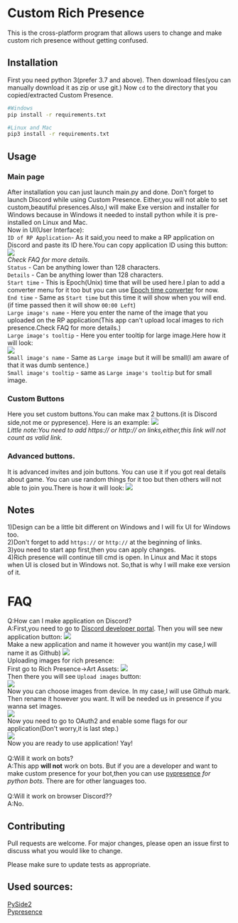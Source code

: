 # Custom Rich Presence
This is the cross-platform program that allows users to change and make custom rich presence without getting confused.

## Installation

First you need python 3(prefer 3.7 and above). Then download files(you can manually download it as zip or use git.) Now `cd` to the directory that you copied/extracted Custom Presence.

```bash
#Windows
pip install -r requirements.txt

#Linux and Mac
pip3 install -r requirements.txt
```

## Usage
### Main page
After installation you can just launch main.py and done. Don't forget to launch Discord while using Custom Presence. Either,you will not able to set custom,beautiful presences.Also,I will make  Exe version and installer for Windows because in Windows it needed to install python while it is pre-installed on Linux and Mac.\
Now in UI(User Interface):\
`ID of RP Application`- As it said,you need to make a RP application on Discord and paste its ID here.You can copy application ID using this button:
![](https://github.com/AzeAstro/RPC-Project/blob/main/images/rp_id.png?raw=true)\
*Check FAQ for more details.*\
`Status` - Can be anything lower than 128 characters.\
`Details` - Can be anything lower than 128 characters.\
`Start time` - This is Epoch(Unix) time that will be used here.I plan to add a converter menu for it too but you can use [Epoch time converter](https://www.epochconverter.com/) for now.\
`End time` - Same as `Start time` but this time it will show when you will end.(if time passed then it will show `00:00 Left`)\
`Large image's name` - Here you enter the name of the image that you uploaded on the RP application(This app can't upload local images to rich presence.Check FAQ for more details.)\
`Large image's tooltip` - Here you enter tooltip for large image.Here how it will look:\
![](https://github.com/AzeAstro/RPC-Project/blob/main/images/tooltip.png?raw=true)\
`Small image's name` - Same as `Large image` but it will be small(I am aware of that it was dumb sentence.)\
`Small image's tooltip` - same as `Large image's tooltip` but for small image.
### Custom Buttons
Here you set custom buttons.You can make max 2 buttons.(it is Discord side,not me or pypresence). Here is an example:
![](https://github.com/AzeAstro/RPC-Project/blob/main/images/buttons.png?raw=true)\
*Little note:You need to add https:// or http:// on links,either,this link will not count as valid link.*

### Advanced buttons.
It is advanced invites and join buttons. You can use it if you got real details about game. You can use random things for it too but then others will not able to join you.There is how it will look:
![](https://github.com/AzeAstro/RPC-Project/blob/main/images/advanced_invite_preview.png?raw=true)

## Notes
1)Design can be a little bit different on Windows and I will fix UI for Windows too.\
2)Don't forget to add `https://` or `http://` at the beginning of links.\
3)you need to start app first,then you can apply changes. \
4)Rich presence will continue till cmd is open. In Linux and Mac it stops when UI is closed but in Windows not. So,that is why I will make exe version of it.

# FAQ
Q:How can I make application on Discord?\
A:First,you need to go to [Discord developer portal](https://discord.com/developers/me).
Then you will see new application button:
![](https://github.com/AzeAstro/RPC-Project/blob/main/images/new_application.png?raw=true)\
Make a new application and name it however you want(in my case,I will name it as Github)
![](https://github.com/AzeAstro/RPC-Project/blob/main/images/naming.png?raw=true)\
Uploading images for rich presence:\
First go to Rich Presence->Art Assets:
![](https://github.com/AzeAstro/RPC-Project/blob/main/images/art_assets.png?raw=true)\
Then there you will see `Upload images` button:\
![](https://github.com/AzeAstro/RPC-Project/blob/main/images/add%20image.png?raw=true)\
Now you can choose images from device. In my case,I will use Github mark.\
Then rename it however you want. It will be needed us in presence if you wanna set images.\
![](https://github.com/AzeAstro/RPC-Project/blob/main/images/name_of_images.png?raw=true)\
Now you need to go to OAuth2 and enable some flags for our application(Don't worry,it is last step.)\
![](https://github.com/AzeAstro/RPC-Project/blob/main/images/rp_oauth2.png?raw=true)\
Now you are ready to use application! Yay!\
\
Q:Will it work on bots?\
A:This app **will not** work on bots. But if you are a developer and want to make custom presence for your bot,then you can use [pypresence](https://github.com/qwertyquerty/pypresence) *for python bots.* There are for other languages too. \
\
Q:Will it work on browser Discord??\
A:No.

## Contributing
Pull requests are welcome. For major changes, please open an issue first to discuss what you would like to change.

Please make sure to update tests as appropriate.

## Used sources:
[PySide2](https://wiki.qt.io/index.php?title=PySide2&redirect=no)\
[Pypresence](https://github.com/qwertyquerty/pypresence)
